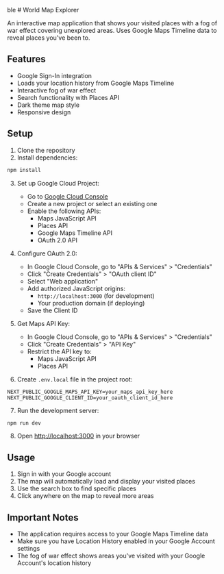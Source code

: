 ble # World Map Explorer

An interactive map application that shows your visited places with a fog of war effect covering unexplored areas. Uses Google Maps Timeline data to reveal places you've been to.

## Features

- Google Sign-In integration
- Loads your location history from Google Maps Timeline
- Interactive fog of war effect
- Search functionality with Places API
- Dark theme map style
- Responsive design

## Setup

1. Clone the repository
2. Install dependencies:
```bash
npm install
```

3. Set up Google Cloud Project:
   - Go to [Google Cloud Console](https://console.cloud.google.com)
   - Create a new project or select an existing one
   - Enable the following APIs:
     - Maps JavaScript API
     - Places API
     - Google Maps Timeline API
     - OAuth 2.0 API

4. Configure OAuth 2.0:
   - In Google Cloud Console, go to "APIs & Services" > "Credentials"
   - Click "Create Credentials" > "OAuth client ID"
   - Select "Web application"
   - Add authorized JavaScript origins:
     - `http://localhost:3000` (for development)
     - Your production domain (if deploying)
   - Save the Client ID

5. Get Maps API Key:
   - In Google Cloud Console, go to "APIs & Services" > "Credentials"
   - Click "Create Credentials" > "API Key"
   - Restrict the API key to:
     - Maps JavaScript API
     - Places API

6. Create `.env.local` file in the project root:
```
NEXT_PUBLIC_GOOGLE_MAPS_API_KEY=your_maps_api_key_here
NEXT_PUBLIC_GOOGLE_CLIENT_ID=your_oauth_client_id_here
```

7. Run the development server:
```bash
npm run dev
```

8. Open [http://localhost:3000](http://localhost:3000) in your browser

## Usage

1. Sign in with your Google account
2. The map will automatically load and display your visited places
3. Use the search box to find specific places
4. Click anywhere on the map to reveal more areas

## Important Notes

- The application requires access to your Google Maps Timeline data
- Make sure you have Location History enabled in your Google Account settings
- The fog of war effect shows areas you've visited with your Google Account's location history
